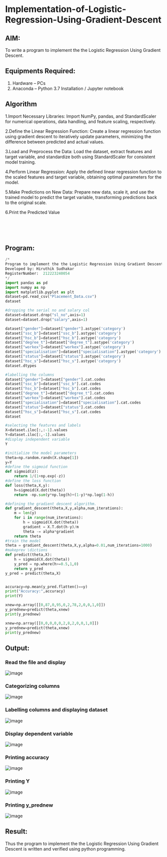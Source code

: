# Implementation-of-Logistic-Regression-Using-Gradient-Descent

## AIM:
To write a program to implement the the Logistic Regression Using Gradient Descent.

## Equipments Required:
1. Hardware – PCs
2. Anaconda – Python 3.7 Installation / Jupyter notebook

## Algorithm

 1.Import Necessary Libraries:
Import NumPy, pandas, and StandardScaler for numerical operations, data handling, and feature scaling, respectively.

2.Define the Linear Regression Function:
Create a linear regression function using gradient descent to iteratively update parameters, minimizing the difference between predicted and actual values.

3.Load and Preprocess the Data:
Load the dataset, extract features and target variable, and standardize both using StandardScaler for consistent model training.

4.Perform Linear Regression:
Apply the defined linear regression function to the scaled features and target variable, obtaining optimal parameters for the model.

5.Make Predictions on New Data:
Prepare new data, scale it, and use the trained model to predict the target variable, transforming predictions back to the original scale.

 6.Print the Predicted Value

<br>
<br>
<br>

## Program:

```python
/*
Program to implement the the Logistic Regression Using Gradient Descent.
Developed by: Hiruthik Sudhakar
RegisterNumber:  212223240054
*/
import pandas as pd
import numpy as np
import matplotlib.pyplot as plt
dataset=pd.read_csv("Placement_Data.csv")
dataset

#dropping the serial no and salary col
dataset=dataset.drop("sl_no",axis=1)
dataset=dataset.drop("salary",axis=1)

dataset["gender"]=dataset["gender"].astype('category')
dataset["ssc_b"]=dataset["ssc_b"].astype('category')
dataset["hsc_b"]=dataset["hsc_b"].astype('category')
dataset["degree_t"]=dataset["degree_t"].astype('category')
dataset["workex"]=dataset["workex"].astype('category')
dataset["specialisation"]=dataset["specialisation"].astype('category')
dataset["status"]=dataset["status"].astype('category')
dataset["hsc_s"]=dataset["hsc_s"].astype('category')
dataset.dtypes

#labelling the columns
dataset["gender"]=dataset["gender"].cat.codes
dataset["ssc_b"]=dataset["ssc_b"].cat.codes
dataset["hsc_b"]=dataset["hsc_b"].cat.codes
dataset["degree_t"]=dataset["degree_t"].cat.codes
dataset["workex"]=dataset["workex"].cat.codes
dataset["specialisation"]=dataset["specialisation"].cat.codes
dataset["status"]=dataset["status"].cat.codes
dataset["hsc_s"]=dataset["hsc_s"].cat.codes
dataset

#selecting the features and labels
X=dataset.iloc[:,:-1].values
Y=dataset.iloc[:,-1].values
#display independent variable
Y

#initialize the model parameters
theta=np.random.randn(X.shape[1])
y=Y
#define the sigmoid function
def sigmoid(z):
    return 1/(1+np.exp(-z))
#define the loss function
def loss(theta,X,y):
    h=sigmoid(X.dot(theta))
    return -np.sum(y*np.log(h)+(1-y)*np.log(1-h))

#defining the gradient descent algorithm.
def gradient_descent(theta,X,y,alpha,num_iterations):
    m = len(y)
    for i in range(num_iterations):
        h = sigmoid(X.dot(theta))
        gradient = X.T.dot(h-y)/m
        theta -= alpha*gradient
    return theta
#train the model
theta = gradient_descent(theta,X,y,alpha=0.01,num_iterations=1000)
#makeprev \dictions
def predict(theta,X):
    h = sigmoid(X.dot(theta))
    y_pred = np.where(h>=0.5,1,0)
    return y_pred
y_pred = predict(theta,X)


accuracy=np.mean(y_pred.flatten()==y)
print("Accuracy:",accuracy)
print(Y)

xnew=np.array([[0,87,0,95,0,2,78,2,0,0,1,0]])
y_prednew=predict(theta,xnew)
print(y_prednew)

xnew=np.array([[0,0,0,0,0,2,8,2,0,0,1,0]])
y_prednew=predict(theta,xnew)
print(y_prednew)
```



## Output:


### Read the file and display
![image](https://github.com/HIRU-VIRU/-Implementation-of-Logistic-Regression-Using-Gradient-Descent/assets/145972122/d10b3235-91f1-4915-9da0-9c71936ab8d1)
### Categorizing columns

![image](https://github.com/HIRU-VIRU/-Implementation-of-Logistic-Regression-Using-Gradient-Descent/assets/145972122/0fe9d8ba-c75f-495b-80c4-58899ece3e94)

### Labelling columns and displaying dataset

![image](https://github.com/HIRU-VIRU/-Implementation-of-Logistic-Regression-Using-Gradient-Descent/assets/145972122/34b79650-e483-40c1-af47-2439c7982405)
### Display dependent variable
![image](https://github.com/HIRU-VIRU/-Implementation-of-Logistic-Regression-Using-Gradient-Descent/assets/145972122/f2de87a0-7588-4f72-831b-46a6f63f7ea4)

### Printing accuracy
![image](https://github.com/HIRU-VIRU/-Implementation-of-Logistic-Regression-Using-Gradient-Descent/assets/145972122/ee3d8ced-55ac-4ee4-bd87-64af79f39bfa)

### Printing Y

![image](https://github.com/HIRU-VIRU/-Implementation-of-Logistic-Regression-Using-Gradient-Descent/assets/145972122/c888db81-c5b3-4f4c-b535-9e1511171d74)
### Printing y_prednew

![image](https://github.com/HIRU-VIRU/-Implementation-of-Logistic-Regression-Using-Gradient-Descent/assets/145972122/84223e29-e40b-4cbf-968c-2f07f04aa2a6)


## Result:
Thus the program to implement the the Logistic Regression Using Gradient Descent is written and verified using python programming.

